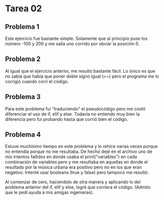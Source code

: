 # Tarea 02

## Problema 1

Este ejercicio fue bastante simple. Solamente que al principio puse los número -100 y 200 y me salía uno corrido por obviar la posición 0. 

## Problema 2

Al igual que el ejercicio anterior, me resultó bastante fácil. Lo único es que no sabía que había que poner doble signo igual (==) pero el programa me lo corrigió cuando corrí el código. 

## Problema 3

Para este problema fui "traduciendo" el pseudocódigo pero me costó diferenciar el uso de if, elif y else. Todavía no entiendo muy bien la diferencia pero fui probando hasta que corrió bien el código. 

## Problema 4

Estuve muchísimo tiempo en este problema y lo rehice varias veces porque no entendía porque no me resultaba. De hecho dejé en el archivo uno de mis intentos fallidos en donde usaba el print("variables") en cada combinación de variables pero y me resultaba en aquellas en donde el resultado por la música urbana era positivo pero no en los que eran negativo. Intenté usar booleans (true y false) pero tampoco me resultó. 

Al comenzar de cero, haciendolo de otra manera y aplicando lo del problema anterior del if, elif y else, logré que corriera el código. (Admito que le pedí ayuda a mis amigas ingenieras).